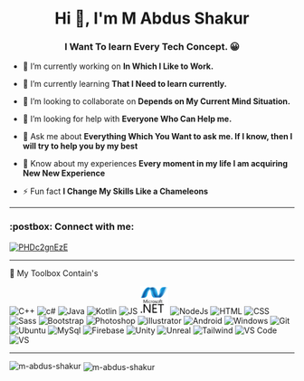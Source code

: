 <h1 align="center">Hi 👋, I'm M Abdus Shakur</h1>
<h3 align="center">I Want To learn Every Tech Concept. 😀</h3>

- 🔭 I’m currently working on **In Which I Like to Work.**

- 🌱 I’m currently learning **That I Need to learn currently.**

- 👯 I’m looking to collaborate on **Depends on My Current Mind Situation.**

- 🤝 I’m looking for help with **Everyone Who Can Help me.**

- 💬 Ask me about **Everything Which You Want to ask me. If I know, then I will try to help you by my best**

- 📄 Know about my experiences **Every moment in my life I am acquiring New New Experience**

- ⚡ Fun fact **I Change My Skills Like a Chameleons**

---

<h3 align="left">:postbox: Connect with me:</h3>
<p align="left">
<a href="https://discord.gg/PHDc2gnEzE" target="blank"><img align="center" src="https://raw.githubusercontent.com/rahuldkjain/github-profile-readme-generator/master/src/images/icons/Social/discord.svg" alt="PHDc2gnEzE" height="30" width="40" /></a>
</p>

---

🧰 My Toolbox Contain's

<img src="https://cdn.worldvectorlogo.com/logos/c.svg" alt="C++" width="50" height="50"/> <img src="https://cdn.worldvectorlogo.com/logos/c--4.svg" alt="c#" width="50" height="50"/> <img src="https://cdn.worldvectorlogo.com/logos/java-14.svg" alt="Java" width="50" height="50"/> <img src="https://cdn.worldvectorlogo.com/logos/kotlin-1.svg" alt="Kotlin" width="70" height="50"/> <img src="https://cdn.worldvectorlogo.com/logos/javascript-1.svg" alt="JS" width="50" height="50"/> <img src="https://github.com/devicons/devicon/blob/master/icons/dot-net/dot-net-original-wordmark.svg" alt="DotNet" width="50" height="50"/> <img src="https://cdn.worldvectorlogo.com/logos/nodejs-1.svg" alt="NodeJs" width="50" height="50"/> <img src="https://cdn.worldvectorlogo.com/logos/html-1.svg" alt="HTML" width="50" height="50"/> <img src="https://cdn.worldvectorlogo.com/logos/css-3.svg" alt="CSS" width="50" height="50"/> <img src="https://cdn.worldvectorlogo.com/logos/sass-1.svg" alt="Sass" width="50" height="50"/> <img src="https://cdn.worldvectorlogo.com/logos/bootstrap-5-1.svg" alt="Bootstrap" width="50" height="50"/> <img src="https://cdn.worldvectorlogo.com/logos/photoshop-cc-4.svg" alt="Photoshop" width="50" height="50"/> <img src="https://cdn.worldvectorlogo.com/logos/adobe-illustrator-cc-2019.svg" alt="illustrator" width="50" height="50"/> <img src="https://cdn.worldvectorlogo.com/logos/android-logomark.svg" alt="Android" width="50" height="50"/> <img src="https://cdn.worldvectorlogo.com/logos/microsoft-windows-22.svg" alt="Windows" width="50" height="50"/> <img src="https://cdn.worldvectorlogo.com/logos/git.svg" alt="Git" width="50" height="50"/> <img src="https://cdn.worldvectorlogo.com/logos/ubuntu-2.svg" alt="Ubuntu" width="50" height="50"/> <img src="https://cdn.worldvectorlogo.com/logos/mysql-6.svg" alt="MySql" width="50" height="50"/> <img src="https://cdn.worldvectorlogo.com/logos/firebase-1.svg" alt="Firebase" width="50" height="50"/> <img src="https://cdn.worldvectorlogo.com/logos/unity-69.svg" alt="Unity" width="50" height="50"/> <img src="https://cdn.worldvectorlogo.com/logos/unreal-1.svg" alt="Unreal" width="50" height="50"/> <img src="https://cdn.worldvectorlogo.com/logos/tailwind-css-2.svg" alt="Tailwind" width="50" height="50"/> <img src="https://cdn.worldvectorlogo.com/logos/visual-studio-code-1.svg" alt="VS Code" width="50" height="50"/> <img src="https://upload.wikimedia.org/wikipedia/commons/thumb/5/59/Visual_Studio_Icon_2019.svg/512px-Visual_Studio_Icon_2019.svg.png" alt="VS" width="50" height="50"/>



---


<p><img align="left" src="https://github-readme-stats.vercel.app/api/top-langs?username=m-abdus-shakur&show_icons=true&locale=en&layout=compact" alt="m-abdus-shakur" /></p>

<p>&nbsp;<img align="center" src="https://github-readme-stats.vercel.app/api?username=m-abdus-shakur&show_icons=true&locale=en" alt="m-abdus-shakur" /></p>
